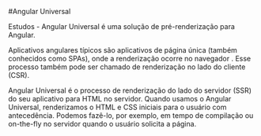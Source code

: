 #Angular Universal

Estudos - Angular Universal é uma solução de pré-renderização para Angular.

Aplicativos angulares típicos são aplicativos de página única (também conhecidos como SPAs), onde a renderização ocorre no navegador . Esse processo também pode ser chamado de renderização no lado do cliente (CSR).

Angular Universal é o processo de renderização do lado do servidor (SSR) do seu aplicativo para HTML no servidor. Quando usamos o Angular Universal, renderizamos o HTML e CSS iniciais para o usuário com antecedência. Podemos fazê-lo, por exemplo, em tempo de compilação ou on-the-fly no servidor quando o usuário solicita a página.

